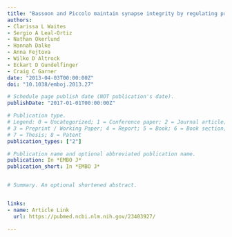 ```yaml
---
title: "Bassoon and Piccolo maintain synapse integrity by regulating protein ubiquitination and degradation"
authors:
- Clarissa L Waites
- Sergio A Leal-Ortiz
- Nathan Okerlund
- Hannah Dalke
- Anna Fejtova
- Wilko D Altrock
- Eckart D Gundelfinger
- Craig C Garner
date: "2013-04-03T00:00:00Z"
doi: "10.1038/emboj.2013.27"

# Schedule page publish date (NOT publication's date).
publishDate: "2017-01-01T00:00:00Z"

# Publication type.
# Legend: 0 = Uncategorized; 1 = Conference paper; 2 = Journal article;
# 3 = Preprint / Working Paper; 4 = Report; 5 = Book; 6 = Book section;
# 7 = Thesis; 8 = Patent
publication_types: ["2"]

# Publication name and optional abbreviated publication name.
publication: In *EMBO J*
publication_short: In *EMBO J*


# Summary. An optional shortened abstract.


links:
- name: Article Link
  url: https://pubmed.ncbi.nlm.nih.gov/23403927/
  
---
```

